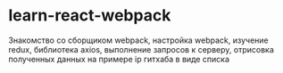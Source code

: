 # learn-react-webpack

Знакомство со сборщиком webpack, настройка webpack, изучение redux, библиотека axios, выполнение запросов к серверу, отрисовка полученных данных на примере ip гитхаба в виде списка
